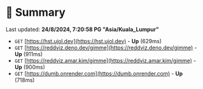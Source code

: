 # 📖 Summary
Last updated: **24/8/2024, 7:20:58 PG "Asia/Kuala_Lumpur"**

- `GET` [https://hst.ujol.dev](https://hst.ujol.dev) - **Up** (629ms)
- `GET` [https://reddviz.deno.dev/gimme](https://reddviz.deno.dev/gimme) - **Up** (911ms)
- `GET` [https://reddviz.amar.kim/gimme](https://reddviz.amar.kim/gimme) - **Up** (900ms)
- `GET` [https://dumb.onrender.com](https://dumb.onrender.com) - **Up** (718ms)
